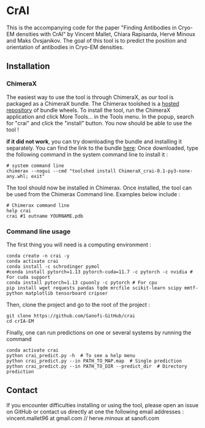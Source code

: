 # CrAI

This is the accompanying code for the paper "Finding Antibodies in Cryo-EM densities with CrAI" by Vincent Mallet, Chiara Rapisarda, Hervé Minoux and Maks Ovsjanikov.
The goal of this tool is to predict the position and orientation of antibodies in Cryo-EM densities.

## Installation

### ChimeraX

The easiest way to use the tool is through ChimeraX, as our tool is packaged as a ChimeraX bundle.
The Chimerax toolshed is a [hosted repository](https://cxtoolshed.rbvi.ucsf.edu/) of bundle wheels.
To install the tool, run the ChimeraX application and click More Tools... in the Tools menu.
In the popup, search for "crai" and click the "install" button.
You now should be able to use the tool !

**if it did not work**, you can try downloading the bundle and installing it separately.
You can find the link to the bundle [here](https://cxtoolshed.rbvi.ucsf.edu/apps/chimeraxcrai):
Once downloaded, type the following command in the system command line to install it :
```shell
# system command line
chimerax --nogui --cmd "toolshed install ChimeraX_crai-0.1-py3-none-any.whl; exit"
```

The tool should now be installed in Chimerax.
Once installed, the tool can be used from the Chimerax Command line. 
Examples below include :
```shell
# Chimerax command line
help crai
crai #1 outname YOURNAME.pdb
```

### Command line usage

The first thing you will need is a computing environment :

```shell
conda create -n crai -y
conda activate crai
conda install -c schrodinger pymol
#conda install pytorch=1.13 pytorch-cuda=11.7 -c pytorch -c nvidia # For cuda support
conda install pytorch=1.13 cpuonly -c pytorch # For cpu 
pip install wget requests pandas tqdm mrcfile scikit-learn scipy mmtf-python matplotlib tensorboard cripser
```

Then, clone the project and go to the root of the project :
```shell
git clone https://github.com/Sanofi-GitHub/crai
cd crIA-EM
```

Finally, one can run predictions on one or several systems by running the command
```shell
conda activate crai
python crai_predict.py -h  # To see a help menu
python crai_predict.py --in PATH_TO_MAP.map  # Single prediction
python crai_predict.py --in PATH_TO_DIR --predict_dir  # Directory prediction
```

## Contact

If you encounter difficulties installing or using the tool, please open an issue on GitHub or contact us directly
at one the following email addresses : vincent.mallet96 at gmail.com // herve.minoux at sanofi.com
